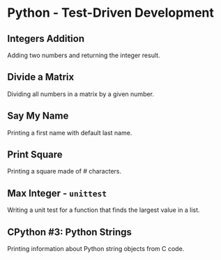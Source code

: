 # Python - Test-Driven Development

## Integers Addition
Adding two numbers and returning the integer result.

## Divide a Matrix
Dividing all numbers in a matrix by a given number.

## Say My Name
Printing a first name with default last name.

## Print Square
Printing a square made of # characters.

## Max Integer - `unittest`
Writing a unit test for a function that finds the largest value in a list.

## CPython #3: Python Strings
Printing information about Python string objects from C code.
